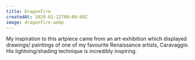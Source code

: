 ```yaml
---
title: Dragonfire
createdAt: 2020-01-22T00:00:00Z
image: dragonfire.webp
---
```

My inspiration to this artpiece came from an art-exhibition which displayed drawings/ paintings of one of my favourite Renaissance artists, Caravaggio.
His lightning/shading technique is incredibly inspiring.
